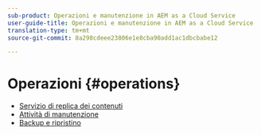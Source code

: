 ```yaml
---
sub-product: Operazioni e manutenzione in AEM as a Cloud Service
user-guide-title: Operazioni e manutenzione in AEM as a Cloud Service
translation-type: tm+mt
source-git-commit: 8a298cdeee23806e1e8cba90add1ac1dbcbabe12

---
```



# Operazioni {#operations}

+ [Servizio di replica dei contenuti](replication.md)
+ [Attività di manutenzione](maintenance.md)
+ [Backup e ripristino](backup.md)

